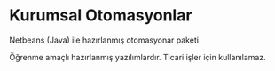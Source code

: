 # Kurumsal Otomasyonlar
 Netbeans (Java) ile hazırlanmış otomasyonar paketi

Öğrenme amaçlı hazırlanmış yazılımlardır. Ticari işler için kullanılamaz.
